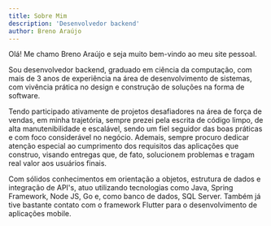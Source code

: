 ```yaml
---
title: Sobre Mim
description: 'Desenvolvedor backend'
author: Breno Araújo
---
```


Olá! Me chamo Breno Araújo e seja muito bem-vindo ao meu site pessoal.

Sou desenvolvedor backend, graduado em ciência da computação, com mais de 3 anos de experiência na área de desenvolvimento de sistemas,  com vivência prática no design e construção de soluções na forma de software.

Tendo participado ativamente de projetos desafiadores na área de força de vendas, em minha trajetória, sempre prezei pela escrita de código limpo, de alta manutenibilidade e escalável, sendo um fiel seguidor das boas práticas e com foco considerável no negócio. Ademais, sempre procuro dedicar atenção especial ao cumprimento dos requisitos das aplicações que construo, visando entregas que, de fato, solucionem problemas e tragam real valor aos usuários finais.

Com sólidos conhecimentos em orientação a objetos, estrutura de dados e integração de API's, atuo utilizando tecnologias como Java, Spring Framework, Node JS, Go e, como banco de dados, SQL Server. Também já tive bastante contato com o framework Flutter para o desenvolvimento de aplicações mobile.

